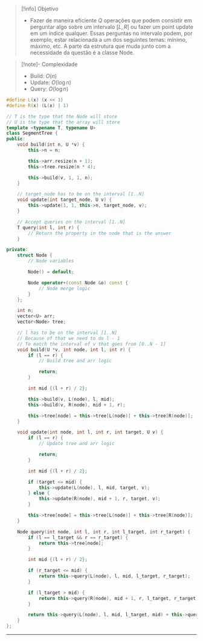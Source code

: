 > [!info] Objetivo
> - Fazer de maneira eficiente $Q$ operações que podem consistir em perguntar algo sobre um intervalo $[L, R]$ ou fazer um point update em um índice qualquer. Essas perguntas no intervalo podem, por exemplo, estar relacionada a um dos seguintes temas: mínimo, máximo, etc. A parte da estrutura que muda junto com a necessidade da questão é a classe Node.

> [!note]- Complexidade
> - Build: $O(n)$
> - Update: $O(\log n)$
> - Query: $O(\log n)$

```cpp
#define L(x) (x << 1)
#define R(x) (L(x) | 1)

// T is the type that the Node will store
// U is the type that the array will store
template <typename T, typename U>
class SegmentTree {
public:
    void build(int n, U *v) {
        this->n = n;

        this->arr.resize(n + 1);
        this->tree.resize(n * 4);

        this->build(v, 1, 1, n);
    }

	// target_node has to be on the interval [1..N]
    void update(int target_node, U v) {
        this->update(1, 1, this->n, target_node, v);
    }

	// Accept queries on the interval [1..N]
    T query(int l, int r) {
	    // Return the property in the node that is the answer
    }

private:
    struct Node {
		// Node variables

		Node() = default;

        Node operator+(const Node &o) const {
            // Node merge logic
        }
    };

    int n;
    vector<U> arr;
    vector<Node> tree;

	// l has to be on the interval [1..N]
	// Because of that we need to do l - 1
	// To match the interval of v that goes from [0..N - 1]
    void build(U *v, int node, int l, int r) {
        if (l == r) {
	        // Build tree and arr logic

            return;
        }

        int mid {(l + r) / 2};

        this->build(v, L(node), l, mid);
        this->build(v, R(node), mid + 1, r);

        this->tree[node] = this->tree[L(node)] + this->tree[R(node)];
    }

    void update(int node, int l, int r, int target, U v) {
        if (l == r) {
            // Update tree and arr logic

            return;
        }

        int mid {(l + r) / 2};

        if (target <= mid) {
            this->update(L(node), l, mid, target, v);
        } else {
            this->update(R(node), mid + 1, r, target, v);
        }

        this->tree[node] = this->tree[L(node)] + this->tree[R(node)];
    }

    Node query(int node, int l, int r, int l_target, int r_target) {
		if (l == l_target && r == r_target) {
			return this->tree[node];
		}

		int mid {(l + r) / 2};

		if (r_target <= mid) {
			return this->query(L(node), l, mid, l_target, r_target);
		}

		if (l_target > mid) {
			return this->query(R(node), mid + 1, r, l_target, r_target);
		}

        return this->query(L(node), l, mid, l_target, mid) + this->query(R(node), mid + 1, r, mid + 1, r_target);
    }
};
```

---